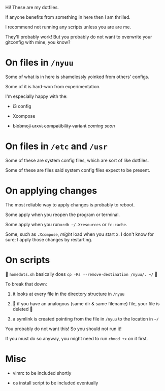 Hi! These are my dotfiles.

If anyone benefits from something in here then I am thrilled.

I recommend not running any scripts unless you are are me.

They'll probably work! But you probably do not want to overwrite your gitconfig with mine, you know?

# On files in `/nyuu`

Some of what is in here is shamelessly yoinked from others' configs.

Some of it is hard-won from experimentation.

I'm especially happy with the:

* i3 config

* Xcompose

* ~~blobmoji urxvt compatibility variant~~ *coming soon*

# On files in `/etc` and `/usr`

Some of these are system config files, which are sort of like dotfiles.

Some of these are files said system config files expect to be present.

# On applying changes

The most reliable way to apply changes is probably to reboot.

Some apply when you reopen the program or terminal.

Some apply when you run`xrdb ~/.Xresources` or `fc-cache`.

Some, such as `.Xcompose`, *might* load when you start x. I don't know for sure; I apply those changes by restarting.

# On scripts

🚨 `homedots.sh` basically does `cp -Rs --remove-destination /nyuu/. ~/` 🚨

To break that down:

1. it looks at every file in the directory structure in `/nyuu`

2. 🚨 if you have an analogous (same dir & same filename) file, your file is deleted 🚨

3. a symlink is created pointing from the file in `/nyuu` to the location in `~/`

You probably do not want this! So you should not run it!

If you must do so anyway, you might need to run `chmod +x` on it first.

# Misc

* vimrc to be included shortly

* os install script to be included eventually